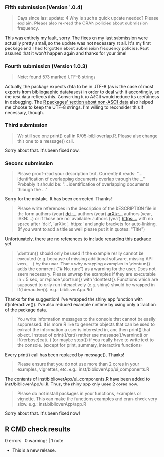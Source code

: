 ### Fifth submission (Version 1.0.4)

>   Days since last update: 4
Why is such a quick update needed? Please explain. Please also re-read
the CRAN policies about submission frequency.

This was entirely my fault, sorry. The fixes on my last submission were actually pretty small, so the update was not necessary at all. It's my first package and I had forgotten about submission frequency policies. Rest assured that it won't happen again and thanks for your time!

### Fourth submission (Version 1.0.3)

> Note: found 573 marked UTF-8 strings 

Actually, the package expects data to be in UTF-8 (as is the case of most exports from bibliographic databases) in order to deal with it accordingly, so the test data reflects this. Converting it to ASCII would reduce its usefulness in debugging. The [R packages' section about non-ASCII data](https://r-pkgs.org/data.html#sec-data-non-ascii) also helped me choose to keep the UTF-8 strings. I'm willing to reconsider this if necessary, though. 

### Third submission

> We still see one print() call in R/05-biblioverlap.R. Please also change this one to a message() call.

Sorry about that. It's been fixed now.


### Second submission

> Please proof-read your description text. 
Currently it reads: "...  identification of overlapping documents overlap through the  ..."
Probably it should be: "...  identification of overlapping documents through the  ..."

Sorry for the mistake. It has been corrected. Thanks!

> Please write references in the description of the DESCRIPTION file in the form
authors (year) <doi:...>
authors (year) <arXiv:...>
authors (year, ISBN:...)
or if those are not available: authors (year) <https:...>
with no space after 'doi:', 'arXiv:', 'https:' and angle brackets for auto-linking.
(If you want to add a title as well please put it in quotes: "Title") 

Unfortunately, there are no references to include regarding this package yet.

> \dontrun{} should only be used if the example really cannot be executed (e.g. because of missing additional software, missing API keys, ...) by the user. That's why wrapping examples in \dontrun{} adds the comment ("# Not run:") as a warning for the user.
Does not seem necessary.
Please unwrap the examples if they are executable in < 5 sec, or replace \dontrun{} with \donttest{}.
Functions which are supposed to only run interactively (e.g. shiny) should be wrapped in if(interactive()).
e.g.: biblioverApp.Rd

Thanks for the suggestion! I've wrapped the shiny app function with if(interactive()). I've also reduced example runtime by using only a fraction of the package data.

> You write information messages to the console that cannot be easily suppressed. It is more R like to generate objects that can be used to extract the information a user is interested in, and then print() that object. 
Instead of print()/cat() rather use message()/warning()  or if(verbose)cat(..) (or maybe stop()) if you really have to write text to the console.
(except for print, summary, interactive functions) 

Every print() call has been replaced by message(). Thanks!

> Please ensure that you do not use more than 2 cores in your examples, vignettes, etc. e.g.: inst/biblioverApp/ui_components.R

The contents of inst/biblioverApp/ui_components.R have been added to inst/biblioverApp/ui.R. Thus, the shiny app only uses 2 cores now.

> Please do not install packages in your functions, examples or vignette. This can make the functions,examples and cran-check very slow. e.g.: inst/biblioverApp/app.R 

Sorry about that. It's been fixed now!

## R CMD check results

0 errors | 0 warnings | 1 note

* This is a new release.
